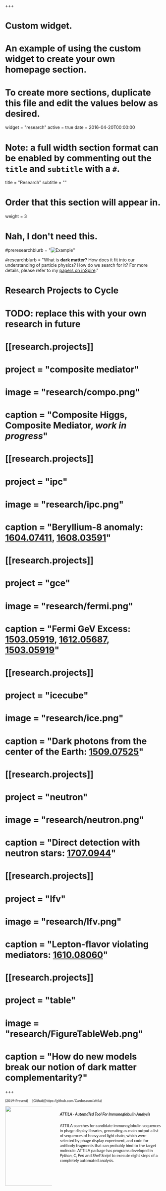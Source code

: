 +++
# Custom widget.
# An example of using the custom widget to create your own homepage section.
# To create more sections, duplicate this file and edit the values below as desired.
widget = "research"
active = true
date = 2016-04-20T00:00:00

# Note: a full width section format can be enabled by commenting out the `title` and `subtitle` with a `#`.
title = "Research"
subtitle = ""

# Order that this section will appear in.
weight = 3

# Nah, I don't need this.
#preresearchblurb = "![Example](img/research/attila_cover.jpg)"

#researchblurb = "What is **dark matter**? How does it fit into our understanding of particle physics? How do we search for it? For more details, please refer to my [papers on inSpire](http://inspirehep.net/author/profile/P.Tanedo.1)."



# Research Projects to Cycle

 # TODO: replace this with your own research in future
# [[research.projects]]
#   project = "composite mediator"
#   image = "research/compo.png"
#   caption = "Composite Higgs, Composite Mediator, *work in progress*"

# [[research.projects]]
#   project = "ipc"
#   image = "research/ipc.png"
#   caption = "Beryllium-8 anomaly: [1604.07411](https://arxiv.org/abs/1604.07411), [1608.03591](https://arxiv.org/abs/1608.03591)"

# [[research.projects]]
#   project = "gce"
#   image = "research/fermi.png"
#   caption = "Fermi GeV Excess: [1503.05919](https://arxiv.org/abs/1503.05919), [1612.05687](https://arxiv.org/abs/1612.05687), [1503.05919](https://arxiv.org/abs/1503.05919)"

# [[research.projects]]
#   project = "icecube"
#   image = "research/ice.png"
#   caption = "Dark photons from the center of the Earth: [1509.07525](https://arxiv.org/abs/1509.07525)"

# [[research.projects]]
#   project = "neutron"
#   image = "research/neutron.png"
#   caption = "Direct detection with neutron stars: [1707.0944](https://arxiv.org/abs/1707.09442)"

# [[research.projects]]
#   project = "lfv"
#   image = "research/lfv.png"
#   caption = "Lepton-flavor violating mediators: [1610.08060](https://arxiv.org/abs/1610.08060)"

# [[research.projects]]
#   project = "table"
#   image = "research/FigureTableWeb.png"
#   caption = "How do new models break our notion of dark matter complementarity?"



+++
<span>
<p style="font-family:Lato; font-size: .7rem;">(2019-Present) &emsp; [Github](https://github.com/Cardosaum/attila)</p>
<div class="attila_main">
  <div class="attila_img" style="width: 30%; float:left">
    <img src="img/research/attila_cover.jpg" width="256" height="256">
  </div>

  <div class="attila_text" style="width: 65%; float: right">
    <textbox>
      <h5 style="font-family:Lato; font-size: .8rem;">ATTILA - AutomaTed Tool For Immunoglobulin Analysis</h5>
      <p style="font-family:Lato; font-size: .8rem;"> ATTILA searches for candidate immunoglobulin sequences in phage display libraries, generating as main output a list of sequences of heavy and light chain, which were selected by phage display experiment, and code for antibody fragments that can probably bind to the target molecule. ATTILA package has programs developed in <i>Python</i>, <i>C</i>, <i>Perl</i> and <i>Shell Script</i> to execute eight steps of a completely automated analysis. </p>
    </textbox>
  </div>
</div>
</span>
<br />
<br />
<br />
<br />
<br />
<br />



<!-- ## Current Research Foci -->
<!--
A goal of dark matter phenomenology is to translate the results of experimental searches into numerical values of our theories of new physics.  My primary interest is to develop novel theories of dark matter that can push beyond the limits of our present phenomenological lamp post with unique experimental opportunities. -->

<!-- ![Example](img/research/FigureTableWeb.png) -->
